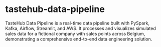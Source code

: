 # tastehub-data-pipeline
TasteHub Data Pipeline is a real-time data pipeline built with PySpark, Kafka, Airflow, Streamlit, and AWS. It processes and visualizes simulated sales data for a fictional company with sales points across Belgium, demonstrating a comprehensive end-to-end data engineering solution.
